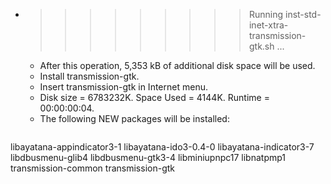 * >>>>>>>>> Running inst-std-inet-xtra-transmission-gtk.sh ...
  * After this operation, 5,353 kB of additional disk space will be used.
  * Install transmission-gtk.
  * Insert transmission-gtk in Internet menu.
  * Disk size = 6783232K. Space Used = 4144K. Runtime = 00:00:00:04.
  * The following NEW packages will be installed:
  ```bash
libayatana-appindicator3-1 libayatana-ido3-0.4-0 libayatana-indicator3-7 libdbusmenu-glib4 libdbusmenu-gtk3-4
libminiupnpc17 libnatpmp1 transmission-common transmission-gtk
  ```
